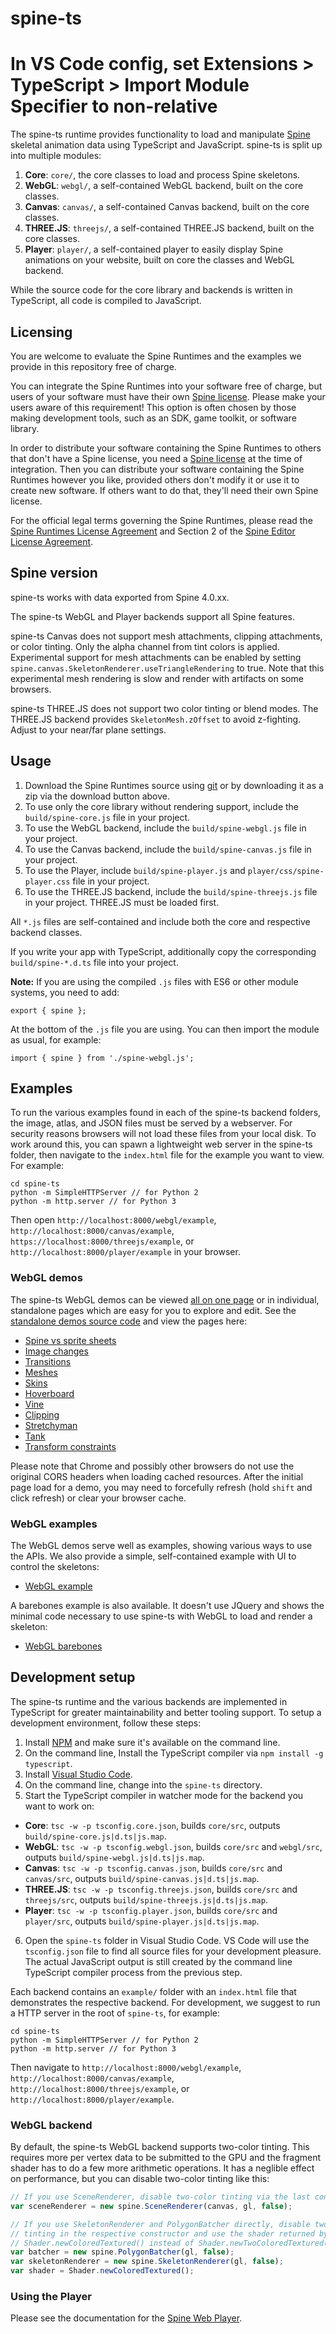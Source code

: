 # spine-ts

# In VS Code config, set Extensions > TypeScript > Import Module Specifier to non-relative

The spine-ts runtime provides functionality to load and manipulate [Spine](http://esotericsoftware.com) skeletal animation data using TypeScript and JavaScript. spine-ts is split
up into multiple modules:

1. **Core**: `core/`, the core classes to load and process Spine skeletons.
1. **WebGL**: `webgl/`, a self-contained WebGL backend, built on the core classes.
1. **Canvas**: `canvas/`, a self-contained Canvas backend, built on the core classes.
1. **THREE.JS**: `threejs/`, a self-contained THREE.JS backend, built on the core classes.
1. **Player**: `player/`, a self-contained player to easily display Spine animations on your website, built on core the classes and WebGL backend.

While the source code for the core library and backends is written in TypeScript, all code is compiled to JavaScript.

## Licensing

You are welcome to evaluate the Spine Runtimes and the examples we provide in this repository free of charge.

You can integrate the Spine Runtimes into your software free of charge, but users of your software must have their own [Spine license](https://esotericsoftware.com/spine-purchase). Please make your users aware of this requirement! This option is often chosen by those making development tools, such as an SDK, game toolkit, or software library.

In order to distribute your software containing the Spine Runtimes to others that don't have a Spine license, you need a [Spine license](https://esotericsoftware.com/spine-purchase) at the time of integration. Then you can distribute your software containing the Spine Runtimes however you like, provided others don't modify it or use it to create new software. If others want to do that, they'll need their own Spine license.

For the official legal terms governing the Spine Runtimes, please read the [Spine Runtimes License Agreement](http://esotericsoftware.com/spine-runtimes-license) and Section 2 of the [Spine Editor License Agreement](http://esotericsoftware.com/spine-editor-license#s2).

## Spine version

spine-ts works with data exported from Spine 4.0.xx.

The spine-ts WebGL and Player backends support all Spine features.

spine-ts Canvas does not support mesh attachments, clipping attachments, or color tinting. Only the alpha channel from tint colors is applied. Experimental support for mesh attachments can be enabled by setting `spine.canvas.SkeletonRenderer.useTriangleRendering` to true. Note that this experimental mesh rendering is slow and render with artifacts on some browsers.

spine-ts THREE.JS does not support two color tinting or blend modes. The THREE.JS backend provides `SkeletonMesh.zOffset` to avoid z-fighting. Adjust to your near/far plane settings.

## Usage

1. Download the Spine Runtimes source using [git](https://help.github.com/articles/set-up-git) or by downloading it as a zip via the download button above.
2. To use only the core library without rendering support, include the `build/spine-core.js` file in your project.
3. To use the WebGL backend, include the `build/spine-webgl.js` file in your project.
3. To use the Canvas backend, include the `build/spine-canvas.js` file in your project.
4. To use the Player, include `build/spine-player.js` and `player/css/spine-player.css` file in your project.
5. To use the THREE.JS backend, include the `build/spine-threejs.js` file in your project. THREE.JS must be loaded first.

All `*.js` files are self-contained and include both the core and respective backend classes.

If you write your app with TypeScript, additionally copy the corresponding `build/spine-*.d.ts` file into your project.

**Note:** If you are using the compiled `.js` files with ES6 or other module systems, you need to add:

```
export { spine };
```

At the bottom of the `.js` file you are using. You can then import the module as usual, for example:

```
import { spine } from './spine-webgl.js';
```

## Examples

To run the various examples found in each of the spine-ts backend folders, the image, atlas, and JSON files must be served by a webserver. For security reasons browsers will not load these files from your local disk. To work around this, you can spawn a lightweight web server in the spine-ts folder, then navigate to the `index.html` file for the example you want to view. For example:

```
cd spine-ts
python -m SimpleHTTPServer // for Python 2
python -m http.server // for Python 3
```

Then open `http://localhost:8000/webgl/example`, `http://localhost:8000/canvas/example`, `https://localhost:8000/threejs/example`, or `http://localhost:8000/player/example` in your browser.

### WebGL demos

The spine-ts WebGL demos can be viewed [all on one page](http://esotericsoftware.com/spine-demos/) or in individual, standalone pages which are easy for you to explore and edit. See the [standalone demos source code](webgl/demos) and view the pages here:

- [Spine vs sprite sheets](http://rawgit.com/EsotericSoftware/spine-runtimes/3.8/spine-ts/webgl/demos/spritesheets.html)
- [Image changes](http://rawgit.com/EsotericSoftware/spine-runtimes/3.8/spine-ts/webgl/demos/imagechanges.html)
- [Transitions](http://rawgit.com/EsotericSoftware/spine-runtimes/3.8/spine-ts/webgl/demos/transitions.html)
- [Meshes](http://rawgit.com/EsotericSoftware/spine-runtimes/3.8/spine-ts/webgl/demos/meshes.html)
- [Skins](http://rawgit.com/EsotericSoftware/spine-runtimes/3.8/spine-ts/webgl/demos/skins.html)
- [Hoverboard](http://rawgit.com/EsotericSoftware/spine-runtimes/3.8/spine-ts/webgl/demos/hoverboard.html)
- [Vine](http://rawgit.com/EsotericSoftware/spine-runtimes/3.8/spine-ts/webgl/demos/vine.html)
- [Clipping](http://rawgit.com/EsotericSoftware/spine-runtimes/3.8/spine-ts/webgl/demos/clipping.html)
- [Stretchyman](http://rawgit.com/EsotericSoftware/spine-runtimes/3.8/spine-ts/webgl/demos/stretchyman.html)
- [Tank](http://rawgit.com/EsotericSoftware/spine-runtimes/3.8/spine-ts/webgl/demos/tank.html)
- [Transform constraints](http://rawgit.com/EsotericSoftware/spine-runtimes/3.8/spine-ts/webgl/demos/transforms.html)

Please note that Chrome and possibly other browsers do not use the original CORS headers when loading cached resources. After the initial page load for a demo, you may need to forcefully refresh (hold `shift` and click refresh) or clear your browser cache.

### WebGL examples

The WebGL demos serve well as examples, showing various ways to use the APIs. We also provide a simple, self-contained example with UI to control the skeletons:

- [WebGL example](http://rawgit.com/EsotericSoftware/spine-runtimes/3.8/spine-ts/webgl/example/index.html)

A barebones example is also available. It doesn't use JQuery and shows the minimal code necessary to use spine-ts with WebGL to load and render a skeleton:

- [WebGL barebones](http://rawgit.com/EsotericSoftware/spine-runtimes/3.8/spine-ts/webgl/example/barebones.html)

## Development setup

The spine-ts runtime and the various backends are implemented in TypeScript for greater maintainability and better tooling support. To setup a development environment, follow these steps:

1. Install [NPM](https://nodejs.org/en/download/) and make sure it's available on the command line.
2. On the command line, Install the TypeScript compiler via `npm install -g typescript`.
3. Install [Visual Studio Code](https://code.visualstudio.com/).
4. On the command line, change into the `spine-ts` directory.
5. Start the TypeScript compiler in watcher mode for the backend you want to work on:
  * **Core**: `tsc -w -p tsconfig.core.json`, builds `core/src`, outputs `build/spine-core.js|d.ts|js.map`.
  * **WebGL**: `tsc -w -p tsconfig.webgl.json`, builds `core/src` and `webgl/src`, outputs `build/spine-webgl.js|d.ts|js.map`.
  * **Canvas**: `tsc -w -p tsconfig.canvas.json`, builds `core/src` and `canvas/src`, outputs `build/spine-canvas.js|d.ts|js.map`.
  * **THREE.JS**: `tsc -w -p tsconfig.threejs.json`, builds `core/src` and `threejs/src`, outputs `build/spine-threejs.js|d.ts|js.map`.
  * **Player**: `tsc -w -p tsconfig.player.json`, builds `core/src` and `player/src`, outputs `build/spine-player.js|d.ts|js.map`.
6. Open the `spine-ts` folder in Visual Studio Code. VS Code will use the `tsconfig.json` file to find all source files for your development pleasure. The actual JavaScript output is still created by the command line TypeScript compiler process from the previous step.

Each backend contains an `example/` folder with an `index.html` file that demonstrates the respective backend. For development, we suggest to run a HTTP server in the root of `spine-ts`, for example:

```
cd spine-ts
python -m SimpleHTTPServer // for Python 2
python -m http.server // for Python 3
```

Then navigate to `http://localhost:8000/webgl/example`, `http://localhost:8000/canvas/example`, `http://localhost:8000/threejs/example`, or `http://localhost:8000/player/example`.

### WebGL backend

By default, the spine-ts WebGL backend supports two-color tinting. This requires more per vertex data to be submitted to the GPU and the fragment shader has to do a few more arithmetic operations. It has a neglible effect on performance, but you can disable two-color tinting like this:

```javascript
// If you use SceneRenderer, disable two-color tinting via the last constructor argument.
var sceneRenderer = new spine.SceneRenderer(canvas, gl, false);

// If you use SkeletonRenderer and PolygonBatcher directly, disable two-color
// tinting in the respective constructor and use the shader returned by
// Shader.newColoredTextured() instead of Shader.newTwoColoredTextured().
var batcher = new spine.PolygonBatcher(gl, false);
var skeletonRenderer = new spine.SkeletonRenderer(gl, false);
var shader = Shader.newColoredTextured();
```

### Using the Player

Please see the documentation for the [Spine Web Player](https://esotericsoftware.com/spine-player).
